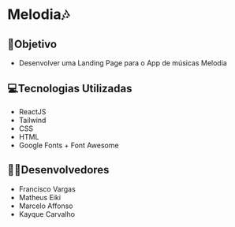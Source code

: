 # Melodia🎶

## 🎯Objetivo
- Desenvolver uma Landing Page para o App de músicas Melodia

## 💻Tecnologias Utilizadas
- ReactJS
- Tailwind
- CSS
- HTML
- Google Fonts + Font Awesome

## 🧑‍💻Desenvolvedores
- Francisco Vargas
- Matheus Eiki
- Marcelo Affonso
- Kayque Carvalho

